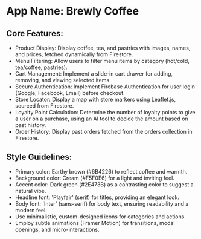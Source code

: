 # **App Name**: Brewly Coffee

## Core Features:

- Product Display: Display coffee, tea, and pastries with images, names, and prices, fetched dynamically from Firestore.
- Menu Filtering: Allow users to filter menu items by category (hot/cold, tea/coffee, pastries).
- Cart Management: Implement a slide-in cart drawer for adding, removing, and viewing selected items.
- Secure Authentication: Implement Firebase Authentication for user login (Google, Facebook, Email) before checkout.
- Store Locator: Display a map with store markers using Leaflet.js, sourced from Firestore.
- Loyalty Point Calculation: Determine the number of loyalty points to give a user on a purchase, using an AI tool to decide the amount based on past history.
- Order History: Display past orders fetched from the orders collection in Firestore.

## Style Guidelines:

- Primary color: Earthy brown (#6B4226) to reflect coffee and warmth.
- Background color: Cream (#F5F0E6) for a light and inviting feel.
- Accent color: Dark green (#2E473B) as a contrasting color to suggest a natural vibe.
- Headline font: 'Playfair' (serif) for titles, providing an elegant look.
- Body font: 'Inter' (sans-serif) for body text, ensuring readability and a modern feel.
- Use minimalistic, custom-designed icons for categories and actions.
- Employ subtle animations (Framer Motion) for transitions, modal openings, and micro-interactions.